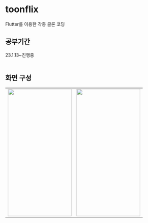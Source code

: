 
# toonflix

Flutter를 이용한 각종 클론 코딩

## 공부기간
23.1.13~진행중
<br/>
<br/>
## 화면 구성

<table>
  <tr>
    <td>  <img src = "https://user-images.githubusercontent.com/96710732/212257183-767c80fc-9f3d-410f-8968-c13e7a01e5eb.png" width="200" height="400"/> </td><td> <img align="center" src = "https://user-images.githubusercontent.com/96710732/212273475-9fe37763-7bb0-4dc2-8a8b-6d4b627e2df9.png" width="200" height="400"/></td>
  <tr>
</table>

